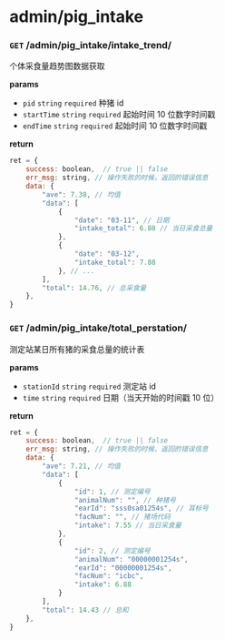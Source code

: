 # admin/pig_intake

### `GET` /admin/pig_intake/intake_trend/

个体采食量趋势图数据获取

__params__

- `pid` `string` `required` 种猪 id
- `startTime` `string` `required` 起始时间 10 位数字时间戳
- `endTime` `string` `required` 起始时间 10 位数字时间戳

__return__

```js
ret = {
    success: boolean,  // true || false
    err_msg: string, // 操作失败的时候，返回的错误信息
    data: {
        "ave": 7.38, // 均值
        "data": [
            {
                "date": "03-11", // 日期
                "intake_total": 6.88 // 当日采食总量
            },
            {
                "date": "03-12",
                "intake_total": 7.88
            }, // ...
        ],
        "total": 14.76, // 总采食量
    },
}
```

### `GET` /admin/pig_intake/total_perstation/

测定站某日所有猪的采食总量的统计表

__params__

- `stationId` `string` `required` 测定站 id
- `time` `string` `required` 日期（当天开始的时间戳 10 位）

__return__

```js
ret = {
    success: boolean,  // true || false
    err_msg: string, // 操作失败的时候，返回的错误信息
    data: {
        "ave": 7.21, // 均值
        "data": [
            {
                "id": 1, // 测定编号
                "animalNum": "", // 种猪号
                "earId": "sss0sa01254s", // 耳标号
                "facNum": "", // 猪场代码
                "intake": 7.55 // 当日采食量
            },
            {
                "id": 2, // 测定编号
                "animalNum": "00000001254s",
                "earId": "00000001254s",
                "facNum": "icbc",
                "intake": 6.88
            }
        ],
        "total": 14.43 // 总和
    },
}
```

